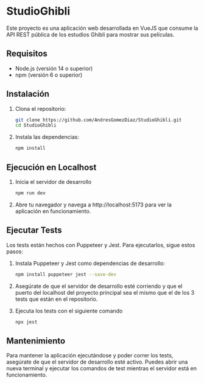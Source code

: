 # StudioGhibli

Este proyecto es una aplicación web desarrollada en VueJS que consume la API REST pública de los estudios Ghibli para mostrar sus películas.

## Requisitos

- Node.js (versión 14 o superior)
- npm (versión 6 o superior)

## Instalación

1. Clona el repositorio:

   ```bash
   git clone https://github.com/AndresGomezDiaz/StudioGhibli.git
   cd StudioGhibli
2. Instala las dependencias:
    ```bash
    npm install

## Ejecución en Localhost
1. Inicia el servidor de desarrollo
    ```bash
    npm run dev

2. Abre tu navegador y navega a http://localhost:5173 para ver la aplicación en funcionamiento.

## Ejecutar Tests

Los tests están hechos con Puppeteer y Jest. Para ejecutarlos, sigue estos pasos:

1. Instala Puppeteer y Jest como dependencias de desarrollo:
    ```bash
    npm install puppeteer jest --save-dev

2. Asegúrate de que el servidor de desarrollo esté corriendo y que el puerto del localhost del proyecto principal sea el mismo que el de los 3 tests que están en el repositorio.

3. Ejecuta los tests con el siguiente comando
    ```bash
    npx jest

## Mantenimiento
Para mantener la aplicación ejecutándose y poder correr los tests, asegúrate de que el servidor de desarrollo esté activo. Puedes abrir una nueva terminal y ejecutar los comandos de test mientras el servidor está en funcionamiento.
